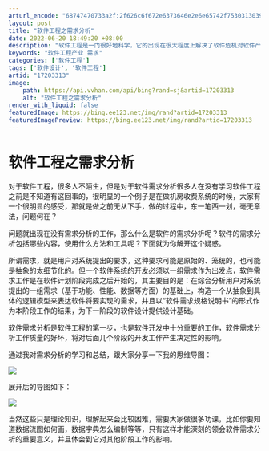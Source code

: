 ```yaml
---
arturl_encode: "68747470733a2f:2f626c6f672e6373646e2e6e65742f75303130393239363034:2f61727469636c652f64657461696c732f3137323033333133"
layout: post
title: "软件工程之需求分析"
date: 2022-06-20 18:49:20 +08:00
description: "软件工程是一门很好地科学，它的出现在很大程度上解决了软件危机对软件产业的影响，为什么"
keywords: "软件工程产业 需求"
categories: ['软件工程']
tags: ['软件设计', '软件工程']
artid: "17203313"
image:
    path: https://api.vvhan.com/api/bing?rand=sj&artid=17203313
    alt: "软件工程之需求分析"
render_with_liquid: false
featuredImage: https://bing.ee123.net/img/rand?artid=17203313
featuredImagePreview: https://bing.ee123.net/img/rand?artid=17203313
---
```


# 软件工程之需求分析

对于软件工程，很多人不陌生，但是对于软件需求分析很多人在没有学习软件工程之前是不知道有这回事的，很明显的一个例子是在做机房收费系统的时候，大家有一个很明显的感受，那就是做之前无从下手，做的过程中，东一笔西一划，毫无章法，问题何在？

问题就出现在没有需求分析的工作，那么什么是软件的需求分析呢？软件的需求分析包括哪些内容，使用什么方法和工具呢？下面就为你解开这个疑惑。

所谓需求，就是用户对系统提出的要求，这种要求可能是原始的、笼统的，也可能是抽象的太细节化的。但一个软件系统的开发必须以一组需求作为出发点，软件需求工作是在软件计划阶段完成之后开始的，其主要目的是：在综合分析用户对系统提出的一组需求（基于功能、性能、数据等方面）的基础上，构造一个从抽象到具体的逻辑模型来表达软件将要实现的需求，并且以“软件需求规格说明书”的形式作为本阶段工作的结果，为下一阶段的软件设计提供设计基础。

软件需求分析是软件工程的第一步，也是软件开发中十分重要的工作，软件需求分析工作质量的好坏，将对后面几个阶段的开发工作产生决定性的影响。

通过我对需求分析的学习和总结，跟大家分享一下我的思维导图：

![](https://img-blog.csdn.net/20131208190443437?watermark/2/text/aHR0cDovL2Jsb2cuY3Nkbi5uZXQvbGlhbmppYW5nd2Vp/font/5a6L5L2T/fontsize/400/fill/I0JBQkFCMA==/dissolve/70/gravity/Center)

展开后的导图如下：

![](https://img-blog.csdn.net/20131208190824203?watermark/2/text/aHR0cDovL2Jsb2cuY3Nkbi5uZXQvbGlhbmppYW5nd2Vp/font/5a6L5L2T/fontsize/400/fill/I0JBQkFCMA==/dissolve/70/gravity/Center)

当然这些只是理论知识，理解起来会比较困难，需要大家做很多功课，比如你要知道数据流图如何画，数据字典怎么编制等等，只有这样才能深刻的领会软件需求分析的重要意义，并且体会到它对其他阶段工作的影响。
